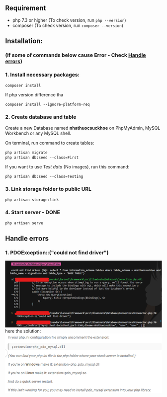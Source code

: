 ## Requirement
- php 7.3 or higher (To check version, run `php --version`)
- composer (To check version, run `composer --version`)

## Installation:
### (If some of commands below cause Error - Check [Handle errors](#e))
### 1. Install necessary packages:
```
composer install
```
If php version difference tha
```
composer install --ignore-platform-req
```

### 2. Create database and table
Create a new Database named __nhathuocsuckhoe__ on PhpMyAdmin, MySQL Workbench or any MySQL shell.

On terminal, run command to create tables:
```
php artisan migrate
php artisan db:seed --class=First
```

If you want to use *Test data* (No images), run this command:
```
php artisan db:seed --class=Testing
```

### 3. Link storage folder to public URL
```
php artisan storage:link
```

### 4. Start server - __DONE__
```
php artisan serve
```

    
## Handle errors <a name="e"></a>

### 1. PDOException::("could not find driver")
  ![err_PDOExeption_CouldNotFindDriver.png](mdassets/err_PDOExeption_CouldNotFindDriver.png)
  here the solution:
  ![err_PDOExeption_CouldNotFindDriver_Solution.png](mdassets/err_PDOExeption_CouldNotFindDriver_Solution.png)
    
